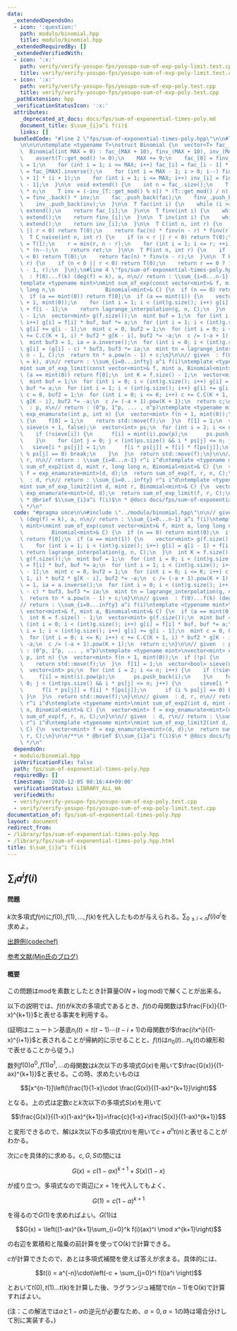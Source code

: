 ```yaml
---
data:
  _extendedDependsOn:
  - icon: ':question:'
    path: modulo/binomial.hpp
    title: modulo/binomial.hpp
  _extendedRequiredBy: []
  _extendedVerifiedWith:
  - icon: ':x:'
    path: verify/verify-yosupo-fps/yosupo-sum-of-exp-poly-limit.test.cpp
    title: verify/verify-yosupo-fps/yosupo-sum-of-exp-poly-limit.test.cpp
  - icon: ':x:'
    path: verify/verify-yosupo-fps/yosupo-sum-of-exp-poly.test.cpp
    title: verify/verify-yosupo-fps/yosupo-sum-of-exp-poly.test.cpp
  _pathExtension: hpp
  _verificationStatusIcon: ':x:'
  attributes:
    _deprecated_at_docs: docs/fps/sum-of-exponential-times-poly.md
    document_title: $\sum_{i}a^i f(i)$
    links: []
  bundledCode: "#line 2 \"fps/sum-of-exponential-times-poly.hpp\"\n\n#line 2 \"modulo/binomial.hpp\"\
    \n\n\n\ntemplate <typename T>\nstruct Binomial {\n  vector<T> fac_, finv_, inv_;\n\
    \  Binomial(int MAX = 0) : fac_(MAX + 10), finv_(MAX + 10), inv_(MAX + 10) {\n\
    \    assert(T::get_mod() != 0);\n    MAX += 9;\n    fac_[0] = finv_[0] = inv_[0]\
    \ = 1;\n    for (int i = 1; i <= MAX; i++) fac_[i] = fac_[i - 1] * i;\n    finv_[MAX]\
    \ = fac_[MAX].inverse();\n    for (int i = MAX - 1; i > 0; i--) finv_[i] = finv_[i\
    \ + 1] * (i + 1);\n    for (int i = 1; i <= MAX; i++) inv_[i] = finv_[i] * fac_[i\
    \ - 1];\n  }\n\n  void extend() {\n    int n = fac_.size();\n    T fac = fac_.back()\
    \ * n;\n    T inv = (-inv_[T::get_mod() % n]) * (T::get_mod() / n);\n    T finv\
    \ = finv_.back() * inv;\n    fac_.push_back(fac);\n    finv_.push_back(finv);\n\
    \    inv_.push_back(inv);\n  }\n\n  T fac(int i) {\n    while (i >= (int)fac_.size())\
    \ extend();\n    return fac_[i];\n  }\n\n  T finv(int i) {\n    while (i >= (int)finv_.size())\
    \ extend();\n    return finv_[i];\n  }\n\n  T inv(int i) {\n    while (i >= (int)inv_.size())\
    \ extend();\n    return inv_[i];\n  }\n\n  T C(int n, int r) {\n    if (n < r\
    \ || r < 0) return T(0);\n    return fac(n) * finv(n - r) * finv(r);\n  }\n\n\
    \  T C_naive(int n, int r) {\n    if (n < r || r < 0) return T(0);\n    T ret\
    \ = T(1);\n    r = min(r, n - r);\n    for (int i = 1; i <= r; ++i) ret *= inv(i)\
    \ * (n--);\n    return ret;\n  }\n\n  T P(int n, int r) {\n    if (n < r || r\
    \ < 0) return T(0);\n    return fac(n) * finv(n - r);\n  }\n\n  T H(int n, int\
    \ r) {\n    if (n < 0 || r < 0) return T(0);\n    return r == 0 ? 1 : C(n + r\
    \ - 1, r);\n  }\n};\n#line 4 \"fps/sum-of-exponential-times-poly.hpp\"\n\n// given\
    \  : f(0)...f(k) (deg(f) = k), a, n\n// return : \\sum_{i=0...n-1} a^i f(i)\n\
    template <typename mint>\nmint sum_of_exp(const vector<mint>& f, mint a, long\
    \ long n,\n                Binomial<mint>& C) {\n  if (n == 0) return mint(0);\n\
    \  if (a == mint(0)) return f[0];\n  if (a == mint(1)) {\n    vector<mint> g(f.size()\
    \ + 1, mint(0));\n    for (int i = 1; i < (int)g.size(); i++) g[i] = g[i - 1]\
    \ + f[i - 1];\n    return lagrange_interpolation(g, n, C);\n  }\n  int K = f.size()\
    \ - 1;\n  vector<mint> g(f.size());\n  mint buf = 1;\n  for (int i = 0; i < (int)g.size();\
    \ i++) g[i] = f[i] * buf, buf *= a;\n  for (int i = 1; i < (int)g.size(); i++)\
    \ g[i] += g[i - 1];\n  mint c = 0, buf2 = 1;\n  for (int i = 0; i <= K; i++) c\
    \ += C.C(K + 1, i) * buf2 * g[K - i], buf2 *= -a;\n  c /= (-a + 1).pow(K + 1);\n\
    \  mint buf3 = 1, ia = a.inverse();\n  for (int i = 0; i < (int)g.size(); i++)\
    \ g[i] = (g[i] - c) * buf3, buf3 *= ia;\n  mint tn = lagrange_interpolation(g,\
    \ n - 1, C);\n  return tn * a.pow(n - 1) + c;\n}\n\n// given  : f(0)...f(k) (deg(f)\
    \ = k), a\n// return : \\sum_{i=0...infty} a^i f(i)\ntemplate <typename mint>\n\
    mint sum_of_exp_limit(const vector<mint>& f, mint a, Binomial<mint>& C) {\n  if\
    \ (a == mint(0)) return f[0];\n  int K = f.size() - 1;\n  vector<mint> g(f.size());\n\
    \  mint buf = 1;\n  for (int i = 0; i < (int)g.size(); i++) g[i] = f[i] * buf,\
    \ buf *= a;\n  for (int i = 1; i < (int)g.size(); i++) g[i] += g[i - 1];\n  mint\
    \ c = 0, buf2 = 1;\n  for (int i = 0; i <= K; i++) c += C.C(K + 1, i) * buf2 *\
    \ g[K - i], buf2 *= -a;\n  c /= (-a + 1).pow(K + 1);\n  return c;\n}\n\n// given\
    \  : p, n\n// return : (0^p, 1^p, ... , n^p)\ntemplate <typename mint>\nvector<mint>\
    \ exp_enamurate(int p, int n) {\n  vector<mint> f(n + 1, mint(0));\n  if (!p)\
    \ {\n    f[0] = 1;\n    return std::move(f);\n  }\n  f[1] = 1;\n  vector<bool>\
    \ sieve(n + 1, false);\n  vector<int> ps;\n  for (int i = 2; i <= n; i++) {\n\
    \    if (!sieve[i]) {\n      f[i] = mint(i).pow(p);\n      ps.push_back(i);\n\
    \    }\n    for (int j = 0; j < (int)ps.size() && i * ps[j] <= n; j++) {\n   \
    \   sieve[i * ps[j]] = 1;\n      f[i * ps[j]] = f[i] * f[ps[j]];\n      if (i\
    \ % ps[j] == 0) break;\n    }\n  }\n  return std::move(f);\n}\n\n// given  : d,\
    \ r, n\n// return : \\sum_{i=0...n-1} r^i i^d\ntemplate <typename mint>\nmint\
    \ sum_of_exp2(int d, mint r, long long n, Binomial<mint>& C) {\n  vector<mint>\
    \ f = exp_enamurate<mint>(d, d);\n  return sum_of_exp(f, r, n, C);\n}\n\n// given\
    \  : d, r\n// return : \\sum_{i=0...infty} r^i i^d\ntemplate <typename mint>\n\
    mint sum_of_exp_limit2(int d, mint r, Binomial<mint>& C) {\n  vector<mint> f =\
    \ exp_enamurate<mint>(d, d);\n  return sum_of_exp_limit(f, r, C);\n}\n\n/**\n\
    \ * @brief $\\sum_{i}a^i f(i)$\n * @docs docs/fps/sum-of-exponential-times-poly.md\n\
    \ */\n"
  code: "#pragma once\n\n#include \"../modulo/binomial.hpp\"\n\n// given  : f(0)...f(k)\
    \ (deg(f) = k), a, n\n// return : \\sum_{i=0...n-1} a^i f(i)\ntemplate <typename\
    \ mint>\nmint sum_of_exp(const vector<mint>& f, mint a, long long n,\n       \
    \         Binomial<mint>& C) {\n  if (n == 0) return mint(0);\n  if (a == mint(0))\
    \ return f[0];\n  if (a == mint(1)) {\n    vector<mint> g(f.size() + 1, mint(0));\n\
    \    for (int i = 1; i < (int)g.size(); i++) g[i] = g[i - 1] + f[i - 1];\n   \
    \ return lagrange_interpolation(g, n, C);\n  }\n  int K = f.size() - 1;\n  vector<mint>\
    \ g(f.size());\n  mint buf = 1;\n  for (int i = 0; i < (int)g.size(); i++) g[i]\
    \ = f[i] * buf, buf *= a;\n  for (int i = 1; i < (int)g.size(); i++) g[i] += g[i\
    \ - 1];\n  mint c = 0, buf2 = 1;\n  for (int i = 0; i <= K; i++) c += C.C(K +\
    \ 1, i) * buf2 * g[K - i], buf2 *= -a;\n  c /= (-a + 1).pow(K + 1);\n  mint buf3\
    \ = 1, ia = a.inverse();\n  for (int i = 0; i < (int)g.size(); i++) g[i] = (g[i]\
    \ - c) * buf3, buf3 *= ia;\n  mint tn = lagrange_interpolation(g, n - 1, C);\n\
    \  return tn * a.pow(n - 1) + c;\n}\n\n// given  : f(0)...f(k) (deg(f) = k), a\n\
    // return : \\sum_{i=0...infty} a^i f(i)\ntemplate <typename mint>\nmint sum_of_exp_limit(const\
    \ vector<mint>& f, mint a, Binomial<mint>& C) {\n  if (a == mint(0)) return f[0];\n\
    \  int K = f.size() - 1;\n  vector<mint> g(f.size());\n  mint buf = 1;\n  for\
    \ (int i = 0; i < (int)g.size(); i++) g[i] = f[i] * buf, buf *= a;\n  for (int\
    \ i = 1; i < (int)g.size(); i++) g[i] += g[i - 1];\n  mint c = 0, buf2 = 1;\n\
    \  for (int i = 0; i <= K; i++) c += C.C(K + 1, i) * buf2 * g[K - i], buf2 *=\
    \ -a;\n  c /= (-a + 1).pow(K + 1);\n  return c;\n}\n\n// given  : p, n\n// return\
    \ : (0^p, 1^p, ... , n^p)\ntemplate <typename mint>\nvector<mint> exp_enamurate(int\
    \ p, int n) {\n  vector<mint> f(n + 1, mint(0));\n  if (!p) {\n    f[0] = 1;\n\
    \    return std::move(f);\n  }\n  f[1] = 1;\n  vector<bool> sieve(n + 1, false);\n\
    \  vector<int> ps;\n  for (int i = 2; i <= n; i++) {\n    if (!sieve[i]) {\n \
    \     f[i] = mint(i).pow(p);\n      ps.push_back(i);\n    }\n    for (int j =\
    \ 0; j < (int)ps.size() && i * ps[j] <= n; j++) {\n      sieve[i * ps[j]] = 1;\n\
    \      f[i * ps[j]] = f[i] * f[ps[j]];\n      if (i % ps[j] == 0) break;\n   \
    \ }\n  }\n  return std::move(f);\n}\n\n// given  : d, r, n\n// return : \\sum_{i=0...n-1}\
    \ r^i i^d\ntemplate <typename mint>\nmint sum_of_exp2(int d, mint r, long long\
    \ n, Binomial<mint>& C) {\n  vector<mint> f = exp_enamurate<mint>(d, d);\n  return\
    \ sum_of_exp(f, r, n, C);\n}\n\n// given  : d, r\n// return : \\sum_{i=0...infty}\
    \ r^i i^d\ntemplate <typename mint>\nmint sum_of_exp_limit2(int d, mint r, Binomial<mint>&\
    \ C) {\n  vector<mint> f = exp_enamurate<mint>(d, d);\n  return sum_of_exp_limit(f,\
    \ r, C);\n}\n\n/**\n * @brief $\\sum_{i}a^i f(i)$\n * @docs docs/fps/sum-of-exponential-times-poly.md\n\
    \ */\n"
  dependsOn:
  - modulo/binomial.hpp
  isVerificationFile: false
  path: fps/sum-of-exponential-times-poly.hpp
  requiredBy: []
  timestamp: '2020-12-05 08:16:44+09:00'
  verificationStatus: LIBRARY_ALL_WA
  verifiedWith:
  - verify/verify-yosupo-fps/yosupo-sum-of-exp-poly.test.cpp
  - verify/verify-yosupo-fps/yosupo-sum-of-exp-poly-limit.test.cpp
documentation_of: fps/sum-of-exponential-times-poly.hpp
layout: document
redirect_from:
- /library/fps/sum-of-exponential-times-poly.hpp
- /library/fps/sum-of-exponential-times-poly.hpp.html
title: $\sum_{i}a^i f(i)$
---
```


## $\sum_{i}a^i f(i)$

#### 問題

$k$次多項式$f(n)$に$f(0),f(1),\ldots,f(k)$を代入したものが与えられる。$\sum_{0\leq i<n}f(i)a^i$を求めよ。

[出題例(codechef)](https://www.codechef.com/problems/QPOLYSUM)

[参考文献(Min氏のブログ)](https://min-25.hatenablog.com/entry/2015/04/24/031413)

#### 概要

この問題は$\mathrm{mod}$を素数としたとき計算量$\mathrm{O}(N + \log \mathrm{mod})$で解くことが出来る。

以下の説明では、$f(t)$が$k$次の多項式であるとき、$f(t)$の母関数は$\frac{F(x)}{(1-x)^{k+1}}$と表せる事実を利用する。

(証明はニュートン基底$n_i(t)=t(t-1)\cdots(t-i+1)$の母関数が$\frac{i!x^i}{(1-x)^{i+1}}$と表されることが帰納的に示せることと、$f(t)$は$n_0(t)\ldots n_k(t)$の線形和で表せることから従う。)

数列$f(0)a^0, f(1)a^1, \ldots$の母関数は$k$次以下の多項式$G(x)$を用いて$\frac{G(x)}{(1-ax)^{k+1}}$と表せる。この時、求めたいものは

$$[x^{n-1}]\left(\frac{1}{1-x}\cdot \frac{G(x)}{(1-ax)^{k+1}}\right)$$

となる。上の式は定数$c$と$k$次以下の多項式$S(x)$を用いて

$$\frac{G(x)}{(1-x)(1-ax)^{k+1}}=\frac{c}{1-x}+\frac{S(x)}{(1-ax)^{k+1}}$$

と変形できるので、解は$k$次以下の多項式$t(n)$を用いて$c+a^nt(n)$と表せることがわかる。

次に$c$を具体的に求める。$c,G,S$の間には

$$G(x)=c(1-ax)^{k+1}+S(x)(1-x)$$

が成り立つ。多項式なので両辺に$x=1$を代入してもよく、

$$G(1)=c(1-a)^{k+1}$$

を得るので$G(1)$を求めればよい。$G(1)$は

$$G(x) = \left((1-ax)^{k+1}\sum_{i=0}^k f(i)(ax)^i \mod  x^{k+1}\right)$$

の右辺を累積和と階乗の前計算を使って$\mathrm{O}(k)$で計算できる。

$c$が計算できたので、あとは多項式補間を使えば答えが求まる。具体的には、

$$t(i) = a^{-n}\cdot\left(-c + \sum_{j=0}^i f(i)a^i \right)$$

とおいて$t(0),t(1)\ldots t(k)$を計算した後、ラグランジュ補間で$t(n-1)$を$\mathrm{O}(k)$で計算すればよい。

(注：この解法では$a$と$1-a$の逆元が必要なため、$a=0,a=1$の時は場合分けして別に実装する。)
